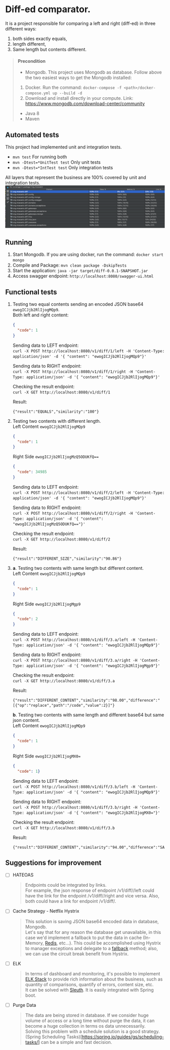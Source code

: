 # Diff-ed comparator.

It is a project responsible for comparing a left and right (diff-ed) in three different ways:  
1. both sides exactly equals, 
2. length different, 
3. Same length but contents different.

> #### Precondition <br>
> - Mongodb. This project uses Mongodb as database. Follow above the two easiest ways to get the Mongodb installed:
>  1. Docker. Run the command: ```docker-compose -f <path>/docker-compose.yml up --build -d```
>  2. Download and install directly in your compute. Link: https://www.mongodb.com/download-center/community
>
> - Java 8
> - Maven 


## Automated tests

This project had implemented unit and integration tests. 

- ```mvn test``` For running both
- ```mvn -Dtest=*UnitTest test``` Only unit tests
- ```mvn -Dtest=*IntTest test``` Only integration tests


All layers that represent the business are 100% covered by unit and integration tests.
![Image description](coverage.png)

## Running
1. Start Mongodb. If you are using docker, run the command: ```docker start mongo```
2. Compile and Package: ```mvn clean package -DskipTests``` 
3. Start the application: ```java -jar target/diff-0.0.1-SNAPSHOT.jar```
4. Access swagger endpoint: ```http://localhost:8080/swagger-ui.html```

## Functional tests
1. Testing two equal contents sending an encoded JSON base64 ```ewogICJjb2RlIjogMQp9```. <br>
    Both left and right content:
    ```json
    {
      "code": 1
    }
    ```

    Sending data to LEFT endpoint: <br>
    ```curl -X POST http://localhost:8080/v1/diff/1/left -H 'Content-Type: application/json' -d '{ "content": "ewogICJjb2RlIjogMQp9"}'```
    
    Sending data to RIGHT endpoint: <br>
    ```curl -X POST http://localhost:8080/v1/diff/1/right -H 'Content-Type: application/json' -d '{ "content": "ewogICJjb2RlIjogMQp9"}'```
    
    Checking the result endpoint: <br>
    ```curl -X GET http://localhost:8080/v1/diff/1```
    
    Result: 
    ```
    {"result":"EQUALS","similarity":"100"}
    ```
2. Testing two contents with different length. <br>
    Left Content ```ewogICJjb2RlIjogMQp9```
    ```json
    {
      "code": 1
    }
    ```
    
    Right Side ```ewogICJjb2RlIjogMzQ5ODUKfQ==```
    ```json
    {
      "code": 34985
    }
    ```
    
    Sending data to LEFT endpoint: <br>
    ```curl -X POST http://localhost:8080/v1/diff/2/left -H 'Content-Type: application/json' -d '{ "content": "ewogICJjb2RlIjogMQp9"}'```
    
    Sending data to RIGHT endpoint: <br>
    ```curl -X POST http://localhost:8080/v1/diff/2/right -H 'Content-Type: application/json' -d '{ "content": "ewogICJjb2RlIjogMzQ5ODUKfQ=="}'```
    
    Checking the result endpoint: <br>
    ```curl -X GET http://localhost:8080/v1/diff/2```
    
    Result: 
    ```
    {"result":"DIFFERENT_SIZE","similarity":"90.86"}
    ```
    
3. 
    **a**. Testing two contents with same length but different content. <br>
    Left Content ```ewogICJjb2RlIjogMQp9```
    ```json
    {
      "code": 1
    }
    ```
    
    Right Side ```ewogICJjb2RlIjogMgp9```
    ```json
    {
      "code": 2
    }
    ```
    
    Sending data to LEFT endpoint: <br>
    ```curl -X POST http://localhost:8080/v1/diff/3.a/left -H 'Content-Type: application/json' -d '{ "content": "ewogICJjb2RlIjogMQp9"}'```
    
    Sending data to RIGHT endpoint: <br>
    ```curl -X POST http://localhost:8080/v1/diff/3.a/right -H 'Content-Type: application/json' -d '{ "content": "ewogICJjb2RlIjogMgp9"}'```
    
    Checking the result endpoint: <br>
    ```curl -X GET http://localhost:8080/v1/diff/3.a```
    
    Result: 
    ```
    {"result":"DIFFERENT_CONTENT","similarity":"98.00","difference":"[{"op":"replace","path":"/code","value":2}]"}
    ```
    
    **b**. Testing two contents with same length and different base64 but same json content. <br>
    Left Content ```ewogICJjb2RlIjogMQp9``` 
    ```json
    {
      "code": 1
    }
    ```
    
    Right Side ```ewogICJjb2RlIjogMX0=```
    ```json
    {
      "code": 1}
    ```
    
    Sending data to LEFT endpoint: <br>
    ```curl -X POST http://localhost:8080/v1/diff/3.b/left -H 'Content-Type: application/json' -d '{ "content": "ewogICJjb2RlIjogMQp9"}'```
    
    Sending data to RIGHT endpoint: <br>
    ```curl -X POST http://localhost:8080/v1/diff/3.b/right -H 'Content-Type: application/json' -d '{ "content": "ewogICJjb2RlIjogMX0="}'```
    
    Checking the result endpoint: <br>
    ```curl -X GET http://localhost:8080/v1/diff/3.b```
    
    Result: 
    ```
    {"result":"DIFFERENT_CONTENT","similarity":"94.00","difference":"SAME_JSON_STRUCTURE"}
    ```

## Suggestions for improvement
- [ ] HATEOAS
  > Endpoints could be integrated by links. <br>
  For example, the json response of endpoint /v1/diff/<ID>/left could have the link for the endpoint /v1/diff/<ID>/right and vice versa. Also, both could have a link for endpoint <host>/v1/diff/<ID>.
  
- [ ] Cache Strategy -  Netflix Hystrix
  > This solution is saving JSON base64 encoded data in database, Mongodb. <br>
  Let's say that for any reason the database get unavailable, in this case we'd implement a fallback to put the data in cache (In-Memory, [Redis](https://redis.io/), etc...). This could be accomplished using Hystrix to manager exceptions and delegate to a [fallback](https://github.com/Netflix/Hystrix/wiki/How-To-Use#Fallback) method; also, we can use the circuit break benefit from Hystrix.     
- [ ] ELK
  > In terms of dashboard and monitoring, it's possible to implement [ELK Stack](https://www.elastic.co/what-is/elk-stack) to provide rich information about the business, such as quantity of comparisons, quantify of errors, content size, etc. <br>
  It can be solved with [Sleuth](https://spring.io/projects/spring-cloud-sleuth). It is easily integrated with Spring boot.   
- [ ] Purge Data
  > The data are being stored in database. If we consider huge volume of access or a long time without purge the data, it can become a huge collection in terms os data unnecessarily. <br>
  Solving this problem with a schedule solution is a good strategy. (Spring Scheduling Tasks)[https://spring.io/guides/gs/scheduling-tasks/] can be a simple and fast decision. 